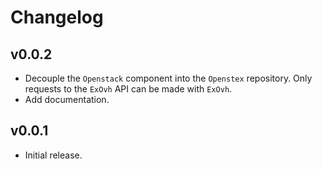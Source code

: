 # Changelog

## v0.0.2

- Decouple the `Openstack` component into the `Openstex` repository. Only
requests to the `ExOvh` API can be made with `ExOvh`.
- Add documentation.


## v0.0.1

- Initial release.